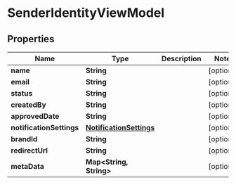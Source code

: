 

# SenderIdentityViewModel


## Properties

| Name | Type | Description | Notes |
|------------ | ------------- | ------------- | -------------|
|**name** | **String** |  |  [optional] |
|**email** | **String** |  |  [optional] |
|**status** | **String** |  |  [optional] |
|**createdBy** | **String** |  |  [optional] |
|**approvedDate** | **String** |  |  [optional] |
|**notificationSettings** | [**NotificationSettings**](NotificationSettings.md) |  |  [optional] |
|**brandId** | **String** |  |  [optional] |
|**redirectUrl** | **String** |  |  [optional] |
|**metaData** | **Map&lt;String, String&gt;** |  |  [optional] |



